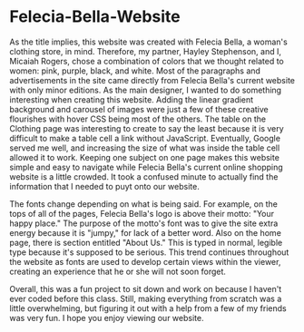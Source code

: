 # Felecia-Bella-Website
  <p> As the title implies, this website was created with Felecia Bella, a woman's clothing store, in mind. Therefore, my partner, Hayley Stephenson, and I, Micaiah Rogers, chose a combination of colors that we thought related to women: pink, purple, black, and white. Most of the paragraphs and advertisements in the site came directly from Felecia Bella's current website with only minor editions. As the main designer, I wanted to do something interesting when creating this website. Adding the linear gradient background and carousel of images were just a few of these creative flourishes with hover CSS being most of the others. The table on the Clothing page was interesting to create to say the least because it is very difficult to make a table cell a link without JavaScript. Eventually, Google served me well, and increasing the size of what was inside the table cell allowed it to work. Keeping one subject on one page makes this website simple and easy to navigate while Felecia Bella's current online shopping website is a little crowded. It took a confused minute to actually find the information that I needed to puyt onto our website.</p> 
  <p>The fonts change depending on what is being said. For example, on the tops of all of the pages, Felecia Bella's logo is above their motto: "Your happy place." The purpose of the motto's font was to give the site extra energy because it is "jumpy," for lack of a better word. Also on the home page, there is  section entitled "About Us." This is typed in normal, legible type because it's supposed to be serious. This trend continues throughout the website as fonts are used to develop certain views within the viewer, creating an experience that he or she will not soon forget.</p>
  <p>Overall, this was a fun project to sit down and work on because I haven't ever coded before this class. Still, making everything from scratch was a little overwhelming, but figuring it out with a help from a few of my friends  was very fun. I hope you enjoy viewing our website.</p>
